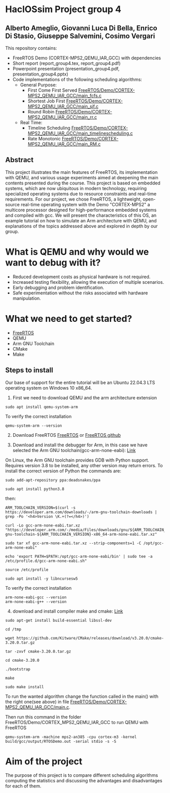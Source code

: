 # HaclOSsim Project group 4

## Alberto Ameglio, Giovanni Luca Di Bella, Enrico Di Stasio, Giuseppe Salvemini, Cosimo Vergari

This repository contains:

-  FreeRTOS Demo (CORTEX-MPS2_QEMU_IAR_GCC) with dependencies
-  Short report (report_group4.tex, report_group4.pdf)
-  Powerpoint presentation (presentation_group4.pdf, presentation_group4.pptx)
-  Code implementations of the following scheduling algorithms:
  	- General Purpose:
		- First Come First Served [FreeRTOS/Demo/CORTEX-MPS2_QEMU_IAR_GCC/main_fcfs.c]([FreeRTOS/Demo/CORTEX-MPS2_QEMU_IAR_GCC/main_fcfs.c])
   		- Shortest Job First [FreeRTOS/Demo/CORTEX-MPS2_QEMU_IAR_GCC/main_sjf.c]([FreeRTOS/Demo/CORTEX-MPS2_QEMU_IAR_GCC/main_sjf.c])
		- Round Robin [FreeRTOS/Demo/CORTEX-MPS2_QEMU_IAR_GCC/main_rr.c](FreeRTOS/Demo/CORTEX-MPS2_QEMU_IAR_GCC/main_rr.c)
	- Real Time:
   		- Timeline Scheduling [FreeRTOS/Demo/CORTEX-MPS2_QEMU_IAR_GCC/main_timelinescheduling.c](FreeRTOS/Demo/CORTEX-MPS2_QEMU_IAR_GCC/main_timelinescheduling.c)
		- Rate Monotonic [FreeRTOS/Demo/CORTEX-MPS2_QEMU_IAR_GCC/main_RM.c](FreeRTOS/Demo/CORTEX-MPS2_QEMU_IAR_GCC/main_RM.c)


## Abstract

This project illustrates the main features of FreeRTOS, its implementation with QEMU, and various usage experiments aimed at deepening the main contents presented during the course. This project is based on embedded systems, which are now ubiquitous in modern technology, requiring specialized operating systems due to resource constraints and real-time requirements. For our project, we chose FreeRTOS, a lightweight, open-source real-time operating system with the Demo "CORTEX-MPS2" a multicore processor designed for high-performance embedded systems and compiled with gcc. We will present the characteristics of this OS, an example tutorial on how to simulate an Arm architecture with QEMU, and explanations of the topics addressed above and explored in depth by our group.

# What is QEMU and why would we want to debug with it?
- Reduced development costs as physical hardware is not required.
- Increased testing flexibility, allowing the execution of multiple scenarios.
- Early debugging and problem identification.
- Safe experimentation without the risks associated with hardware manipulation.

# What we need to get started?
- [FreeRTOS](https://www.freertos.org/index.html) 
- QEMU
- Arm GNU Toolchain
- CMake
- Make

## Steps to install

Our base of support for the entire tutorial will be an Ubuntu 22.04.3 LTS operating system on Windows 10 x86_64.
1. First we need to download QEMU and the arm architecture extension
 ```shell
 sudo apt install qemu-system-arm
 ```
To verify the correct installation
```shell
qemu-system-arm --version
```
2. Download FreeRTOS
[FreeRTOS](https://www.freertos.org/index.html)
or
[FreeRTOS github](https://github.com/FreeRTOS/FreeRTOS)

3. Download and install the debugger for Arm, in this case we have selected the Arm GNU toolchain(gcc-arm-none-eabi): [Link](https://lindevs.com/install-arm-gnu-toolchain-on-ubuntu)

On Linux, the Arm GNU toolchain provides GDB with Python support. Requires version 3.8 to be installed, any other version may return errors.
To install the correct version of Python the commands are:  
```shell
sudo add-apt-repository ppa:deadsnakes/ppa
```
```shell
sudo apt install python3.8
```
then:

```shell
ARM_TOOLCHAIN_VERSION=$(curl -s https://developer.arm.com/downloads/-/arm-gnu-toolchain-downloads | grep -Po '<h4>Version \K.+(?=</h4>)')
```
```shell
curl -Lo gcc-arm-none-eabi.tar.xz "https://developer.arm.com/-/media/Files/downloads/gnu/${ARM_TOOLCHAIN_VERSION}/binrel/arm-gnu-toolchain-${ARM_TOOLCHAIN_VERSION}-x86_64-arm-none-eabi.tar.xz"
```
```shell
sudo tar xf gcc-arm-none-eabi.tar.xz --strip-components=1 -C /opt/gcc-arm-none-eabi"
```
```shell
echo 'export PATH=$PATH:/opt/gcc-arm-none-eabi/bin' | sudo tee -a /etc/profile.d/gcc-arm-none-eabi.sh"
```
```shell
source /etc/profile
```
```shell
sudo apt install -y libncursesw5
```
    
To verify the correct installation
```shell
arm-none-eabi-gcc --version
arm-none-eabi-g++ --version
```

4. download and install compiler make and cmake: [Link](https://vitux.com/how-to-install-cmake-on-ubuntu/)
```shell
sudo apt-get install build-essential libssl-dev
```
```shell
cd /tmp
```
```shell
wget https://github.com/Kitware/CMake/releases/download/v3.20.0/cmake-3.20.0.tar.gz
```
```shell
tar -zxvf cmake-3.20.0.tar.gz
```
```shell
cd cmake-3.20.0
```
```shell
./bootstrap
```
```shell
make
```
```shell
sudo make install
```

To run the wanted algorithm change the function called in the main() with the right one(see above) in file [FreeRTOS/Demo/CORTEX-MPS2_QEMU_IAR_GCC/main.c](FreeRTOS/Demo/CORTEX-MPS2_QEMU_IAR_GCC/main.c).

Then run this command in the folder FreeRTOS/Demo/CORTEX_MPS2_QEMU_IAR_GCC to run QEMU with FreeRTOS

```shell
qemu-system-arm -machine mps2-an385 -cpu cortex-m3 -kernel build/gcc/output/RTOSDemo.out -serial stdio -s -S
```


# Aim of the project

The purpose of this project is to compare different scheduling algorithms computing the statistics and discussing the advantages and disadvantages for each of them.

